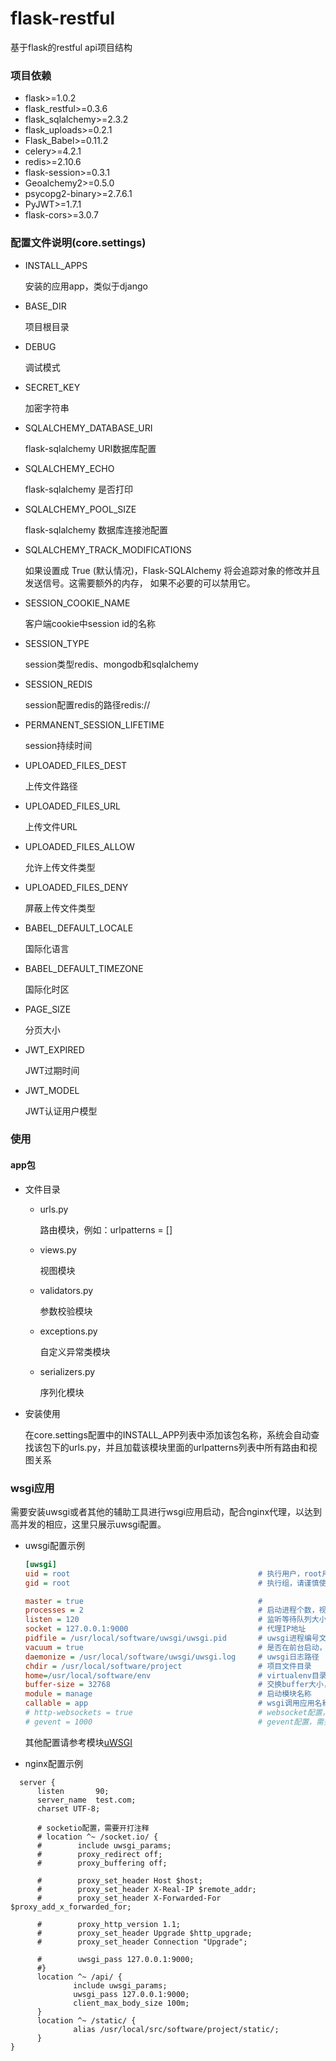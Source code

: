 # flask-restful
基于flask的restful api项目结构

### 项目依赖
- flask>=1.0.2
- flask_restful>=0.3.6
- flask_sqlalchemy>=2.3.2
- flask_uploads>=0.2.1
- Flask_Babel>=0.11.2
- celery>=4.2.1
- redis>=2.10.6
- flask-session>=0.3.1
- Geoalchemy2>=0.5.0
- psycopg2-binary>=2.7.6.1
- PyJWT>=1.7.1
- flask-cors>=3.0.7

### 配置文件说明(core.settings)
    
- INSTALL_APPS 

    安装的应用app，类似于django
    
- BASE_DIR 

    项目根目录
    
- DEBUG 

    调试模式
    
- SECRET_KEY

    加密字符串
    
- SQLALCHEMY_DATABASE_URI

    flask-sqlalchemy URI数据库配置
    
- SQLALCHEMY_ECHO

    flask-sqlalchemy 是否打印
    
- SQLALCHEMY_POOL_SIZE

     flask-sqlalchemy 数据库连接池配置
     
- SQLALCHEMY_TRACK_MODIFICATIONS

    如果设置成 True (默认情况)，Flask-SQLAlchemy 将会追踪对象的修改并且发送信号。这需要额外的内存， 如果不必要的可以禁用它。

- SESSION_COOKIE_NAME

    客户端cookie中session id的名称

- SESSION_TYPE

    session类型redis、mongodb和sqlalchemy

- SESSION_REDIS

    session配置redis的路径redis://

- PERMANENT_SESSION_LIFETIME

    session持续时间

- UPLOADED_FILES_DEST

    上传文件路径

- UPLOADED_FILES_URL

    上传文件URL

- UPLOADED_FILES_ALLOW

    允许上传文件类型

- UPLOADED_FILES_DENY

    屏蔽上传文件类型

- BABEL_DEFAULT_LOCALE

    国际化语言

- BABEL_DEFAULT_TIMEZONE

    国际化时区

- PAGE_SIZE

    分页大小

- JWT_EXPIRED

    JWT过期时间

- JWT_MODEL

    JWT认证用户模型

### 使用

#### app包
  
  - 文件目录

      - urls.py
            
        路由模块，例如：urlpatterns = []
           
      - views.py
      
        视图模块
        
      - validators.py
      
        参数校验模块
        
      - exceptions.py
      
        自定义异常类模块
        
      - serializers.py
      
        序列化模块
        
  - 安装使用
    
      在core.settings配置中的INSTALL_APP列表中添加该包名称，系统会自动查找该包下的urls.py，并且加载该模块里面的urlpatterns列表中所有路由和视图关系
      
### wsgi应用

  需要安装uwsgi或者其他的辅助工具进行wsgi应用启动，配合nginx代理，以达到高并发的相应，这里只展示uwsgi配置。
  
  - uwsgi配置示例
  
    ```ini
    [uwsgi]
    uid = root                                          # 执行用户，root用户危险，请谨慎使用
    gid = root                                          # 执行组，请谨慎使用
    
    master = true                                       # 
    processes = 2                                       # 启动进程个数，视情况而定
    listen = 120                                        # 监听等待队列大小，视情况而定
    socket = 127.0.0.1:9000                             # 代理IP地址
    pidfile = /usr/local/software/uwsgi/uwsgi.pid       # uwsgi进程编号文件
    vacuum = true                                       # 是否在前台启动，设置true
    daemonize = /usr/local/software/uwsgi/uwsgi.log     # uwsgi日志路径
    chdir = /usr/local/software/project                 # 项目文件目录
    home=/usr/local/software/env                        # virtualenv目录
    buffer-size = 32768                                 # 交换buffer大小，视情况而定
    module = manage                                     # 启动模块名称
    callable = app                                      # wsgi调用应用名称
    # http-websockets = true                            # websocket配置，需要请打开注释
    # gevent = 1000                                     # gevent配置，需要请打开注释
    ```
    
    其他配置请参考模块[uWSGI](https://uwsgi-docs.readthedocs.io/en/latest/)
    
  - nginx配置示例
  
  ```shell
    server {
        listen       90;
        server_name  test.com;
        charset UTF-8;
        
        # socketio配置，需要开打注释
        # location ^~ /socket.io/ {
        #        include uwsgi_params;
        #        proxy_redirect off;
        #        proxy_buffering off;

        #        proxy_set_header Host $host;
        #        proxy_set_header X-Real-IP $remote_addr;
        #        proxy_set_header X-Forwarded-For $proxy_add_x_forwarded_for;

        #        proxy_http_version 1.1;
        #        proxy_set_header Upgrade $http_upgrade;
        #        proxy_set_header Connection "Upgrade";

        #        uwsgi_pass 127.0.0.1:9000;
        #}
        location ^~ /api/ {
                include uwsgi_params;
                uwsgi_pass 127.0.0.1:9000;
                client_max_body_size 100m;
        }
        location ^~ /static/ {
                alias /usr/local/src/software/project/static/;
        }
}
  ```
